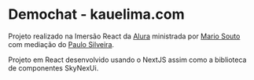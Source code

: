 # Demochat - kauelima.com
Projeto realizado na Imersão React da [Alura](github.com/alura) ministrada por [Mario Souto](github.com/omariosouto) com mediação do [Paulo Silveira](github.com/peas).

Projeto em React desenvolvido usando o NextJS assim como a biblioteca de componentes SkyNexUi.
